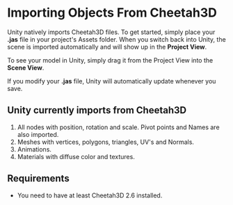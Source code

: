 Importing Objects From Cheetah3D
================================


Unity natively imports Cheetah3D files. To get started, simply place your **.jas** file in your project's Assets folder.
When you switch back into Unity, the scene is imported automatically and will show up in the __Project View__.

To see your model in Unity, simply drag it from the Project View into the __Scene View__.

If you modify your **.jas** file, Unity will automatically update whenever you save.

Unity currently imports from Cheetah3D
--------------------------------------



1. All nodes with position, rotation and scale. Pivot points and Names are also imported.
1. Meshes with vertices, polygons, triangles, UV's and Normals.
1. Animations.
1. Materials with diffuse color and textures.

Requirements
------------


* You need to have at least Cheetah3D 2.6 installed.
